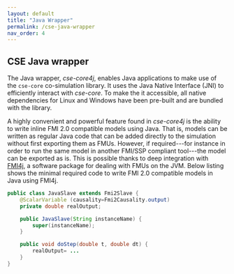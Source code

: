 ```yaml
---
layout: default
title: "Java Wrapper"
permalink: /cse-java-wrapper
nav_order: 4
---
```


## CSE Java wrapper
The Java wrapper, _cse-core4j_, enables Java applications to make use of the `cse-core` co-simulation library.
It uses the Java Native Interface (JNI) to efficiently interact with _cse-core_. 
To make the it accessible, all native dependencies for Linux and Windows have been pre-built and are bundled with the library.

A highly convenient and powerful feature found in _cse-core4j_
is the ability to write inline FMI 2.0 compatible models
using Java. That is, models can be written as regular Java
code that can be added directly to the simulation without first
exporting them as FMUs. However, if required---for instance
in order to run the same model in another FMI/SSP compliant
tool---the model can be exported as is. This is possible thanks
to deep integration with [FMI4j](https://github.com/NTNU-IHB/FMI4j), a software package for
dealing with FMUs on the JVM. 
Below listing shows the minimal required code to write FMI 2.0 compatible models in Java using FMI4j.

```java
public class JavaSlave extends Fmi2Slave {
    @ScalarVariable (causality=Fmi2Causality.output)
    private double realOutput;

    public JavaSlave(String instanceName) {
        super(instanceName);
    }

    public void doStep(double t, double dt) {
        realOutput= ...
    }
}
```

